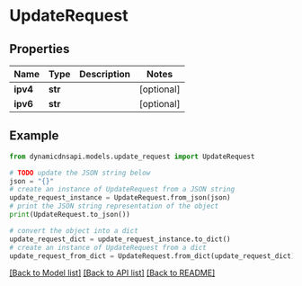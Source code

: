 # UpdateRequest


## Properties

Name | Type | Description | Notes
------------ | ------------- | ------------- | -------------
**ipv4** | **str** |  | [optional] 
**ipv6** | **str** |  | [optional] 

## Example

```python
from dynamicdnsapi.models.update_request import UpdateRequest

# TODO update the JSON string below
json = "{}"
# create an instance of UpdateRequest from a JSON string
update_request_instance = UpdateRequest.from_json(json)
# print the JSON string representation of the object
print(UpdateRequest.to_json())

# convert the object into a dict
update_request_dict = update_request_instance.to_dict()
# create an instance of UpdateRequest from a dict
update_request_from_dict = UpdateRequest.from_dict(update_request_dict)
```
[[Back to Model list]](../README.md#documentation-for-models) [[Back to API list]](../README.md#documentation-for-api-endpoints) [[Back to README]](../README.md)


